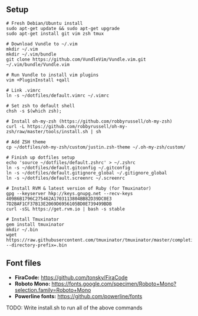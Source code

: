 ## Setup
    
    # Fresh Debian/Ubuntu install
    sudo apt-get update && sudo apt-get upgrade
    sudo apt-get install git vim zsh tmux
    
    # Download Vundle to ~/.vim
    mkdir ~/.vim
    mkdir ~/.vim/bundle
    git clone https://github.com/VundleVim/Vundle.vim.git ~/.vim/bundle/Vundle.vim
    
    # Run Vundle to install vim plugins
    vim +PluginInstall +qall
    
    # Link .vimrc
    ln -s ~/dotfiles/default.vimrc ~/.vimrc
    
    # Set zsh to default shell
    chsh -s $(which zsh);

    # Install oh-my-zsh (https://github.com/robbyrussell/oh-my-zsh)
    curl -L https://github.com/robbyrussell/oh-my-zsh/raw/master/tools/install.sh | sh
    
    # Add ZSH theme
    cp ~/dotfiles/oh-my-zsh/custom/justin.zsh-theme ~/.oh-my-zsh/custom/

    # Finish up dotfiles setup
    echo 'source ~/dotfiles/default.zshrc' > ~/.zshrc
    ln -s ~/dotfiles/default.gitconfig ~/.gitconfig
    ln -s ~/dotfiles/default.gitignore_global ~/.gitignore_global
    ln -s ~/dotfiles/default.screenrc ~/.screenrc
    
    # Install RVM & latest version of Ruby (for Tmuxinator)
    gpg --keyserver hkp://keys.gnupg.net --recv-keys 409B6B1796C275462A1703113804BB82D39DC0E3 7D2BAF1CF37B13E2069D6956105BD0E739499BDB
    curl -sSL https://get.rvm.io | bash -s stable
    
    # Install Tmuxinator
    gem install tmuxinator
    mkdir ~/.bin
    wget https://raw.githubusercontent.com/tmuxinator/tmuxinator/master/completion/tmuxinator.zsh --directory-prefix=.bin


## Font files

* **FiraCode:** https://github.com/tonsky/FiraCode
* **Roboto Mono:** https://fonts.google.com/specimen/Roboto+Mono?selection.family=Roboto+Mono
* **Powerline fonts:** https://github.com/powerline/fonts 

TODO: Write install.sh to run all of the above commands
